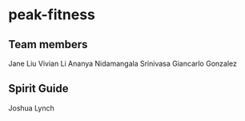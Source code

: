 # peak-fitness

## Team members
Jane Liu
Vivian Li
Ananya Nidamangala Srinivasa
Giancarlo Gonzalez

## Spirit Guide
Joshua Lynch

